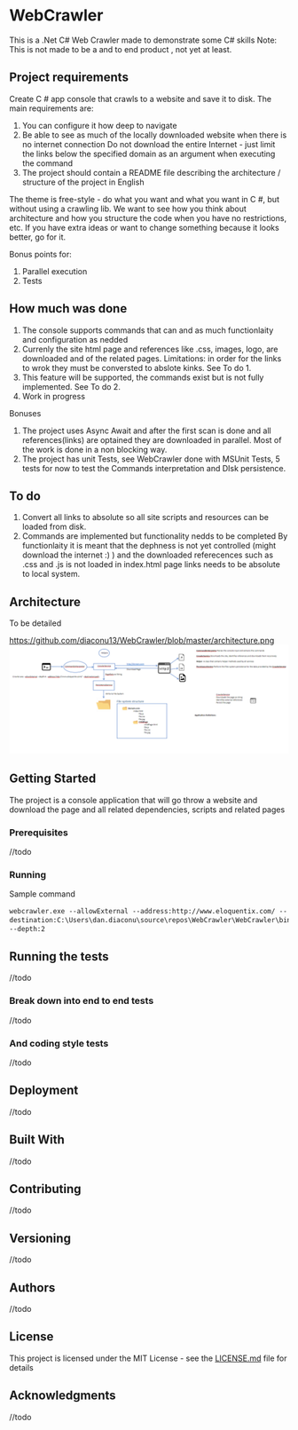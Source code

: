 # WebCrawler

This is a .Net C# Web Crawler made to demonstrate some C# skills
Note: This is not made to be a and to end product , not yet at least.

## Project requirements

Create C # app console that crawls to a website and save it to disk. The main requirements are:

1. You can configure it how deep to navigate
2. Be able to see as much of the locally downloaded website when there is no internet connection
   Do not download the entire Internet - just limit the links below the specified domain as an argument when executing the command
3. The project should contain a README file describing the architecture / structure of the project in English

The theme is free-style - do what you want and what you want in C #, but without using a crawling lib. We want to see how you think about architecture and how you structure the code when you have no restrictions, etc. If you have extra ideas or want to change something because it looks better, go for it.

Bonus points for:

1. Parallel execution
2. Tests

## How much was done

1. The console supports commands that can and as much functionlaity and configuration as nedded
2. Currenly the site html page and references like .css, images, logo, are downloaded and of the related pages.
   Limitations: in order for the links to wrok they must be conversted to abslote kinks. See To do 1.
3. This feature will be supported, the commands exist but is not fully implemented. See To do 2.
4. Work in progress

Bonuses
1. The project uses Async Await and after the first scan is done and all references(links) are optained they are downloaded in parallel. Most of the work is done in a non blocking way.
2. The project has unit Tests, see WebCrawler done with MSUnit Tests, 5 tests for now to test the Commands interpretation and DIsk persistence.

## To do

1. Convert all links to absolute so all site scripts and resources can be loaded from disk.
2. Commands are implemented but functionality nedds to be completed
   By functionlaity it is meant that the dephness is not yet controlled (might download the internet :) ) and the downloaded referecences such as .css and .js is not loaded in index.html page links needs to be absolute to local system.

## Architecture

To be detailed

https://github.com/diaconu13/WebCrawler/blob/master/architecture.png
![Screenshot](architecture.png)

## Getting Started

The project is a console application that will go throw a website and download the page and all related dependencies, scripts and related pages

### Prerequisites

//todo

### Running

Sample command

```
webcrawler.exe --allowExternal --address:http://www.eloquentix.com/ --destination:C:\Users\dan.diaconu\source\repos\WebCrawler\WebCrawler\bin\Debug --depth:2
```

## Running the tests

//todo

### Break down into end to end tests

//todo

### And coding style tests

//todo

## Deployment

//todo

## Built With

//todo

## Contributing

//todo

## Versioning

//todo

## Authors

//todo

## License

This project is licensed under the MIT License - see the [LICENSE.md](LICENSE.md) file for details

## Acknowledgments

//todo
